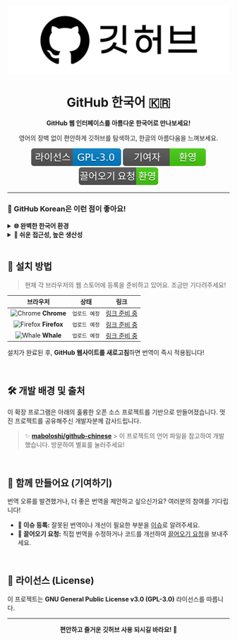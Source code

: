 <div align="center">
  <img src="./image/logo.png" alt="깃허브 한국어 로고"/>
  <h1>GitHub 한국어 🇰🇷</h1>
  <p><strong>GitHub 웹 인터페이스를 아름다운 한국어로 만나보세요!</strong></p>
  <p>영어의 장벽 없이 편안하게 깃허브를 탐색하고, 한글의 아름다움을 느껴보세요.</p>
  
  <p>
    <img src="./image/license-GPL--3.0-blue.svg" alt="License: GPL-3.0">
    <img src="./image/contributions-welcome-brightgreen.svg" alt="Contributions welcome">
    <img src="./image/PRs-welcome-brightgreen.svg" alt="PRs welcome">
  </p>
</div>

---

### 🌟 GitHub Korean은 이런 점이 좋아요!

<details>
  <summary><strong>🌐 완벽한 한국어 환경</strong></summary>
  <br>
  메뉴, 버튼, 설명 등 깃허브 웹사이트의 주요 UI 요소가 자연스러운 한국어로 표시되어, 누구나 쉽고 빠르게 적응할 수 있습니다.
</details>

<details>
  <summary><strong>🚀 쉬운 접근성, 높은 생산성</strong></summary>
  <br>
  언어의 장벽이 사라지니 프로젝트 검색, 이슈 등록, 코드 리뷰 등 모든 작업이 빨라지고 즐거워집니다. 개발 생산성을 한 단계 높여보세요!
</details>

<br>

## 🚀 설치 방법

> 현재 각 브라우저의 웹 스토어에 등록을 준비하고 있어요. 조금만 기다려주세요!

| 브라우저 | 상태 | 링크 |
| :---: | :---: | :---: |
| <img src="https://raw.githubusercontent.com/alrra/browser-logos/main/src/chrome/chrome_48x48.png" alt="Chrome" width="24"> **Chrome** | `업로드 예정` | [링크 준비 중]() |
| <img src="https://raw.githubusercontent.com/alrra/browser-logos/main/src/firefox/firefox_48x48.png" alt="Firefox" width="24"> **Firefox** | `업로드 예정` | [링크 준비 중]() |
| <img src="https://static.wikia.nocookie.net/logopedia/images/6/63/Naver_Whale_icon.svg/revision/latest?cb=20240516035514" alt="Whale" width="24"> **Whale** | `업로드 예정` | [링크 준비 중]() |

설치가 완료된 후, **GitHub 웹사이트를 새로고침**하면 번역이 즉시 적용됩니다!

<br>

## 🛠️ 개발 배경 및 출처

이 확장 프로그램은 아래의 훌륭한 오픈 소스 프로젝트를 기반으로 만들어졌습니다. 멋진 프로젝트를 공유해주신 개발자분께 감사드립니다.

> ✨ **[maboloshi/github-chinese](https://github.com/maboloshi/github-chinese)** > 이 프로젝트의 언어 파일을 참고하여 개발했습니다. 방문하여 별표를 눌러주세요!

<br>

## 🤝 함께 만들어요 (기여하기)

번역 오류를 발견했거나, 더 좋은 번역을 제안하고 싶으신가요? 여러분의 참여를 기다립니다!

* **🐛 이슈 등록:** 잘못된 번역이나 개선이 필요한 부분을 [이슈](https://github.com/newhajinyoon/github-korean/issues)로 알려주세요.
* **🌿 끌어오기 요청:** 직접 번역을 수정하거나 코드를 개선하여 [끌어오기 요청](https://github.com/newhajinyoon/github-korean/pulls)을 보내주세요.

<br>

## 📄 라이선스 (License)

이 프로젝트는 **GNU General Public License v3.0 (GPL-3.0)** 라이선스를 따릅니다.

---

<p align="center">
  <strong>편안하고 즐거운 깃허브 사용 되시길 바라요! 💖</strong>
</p>